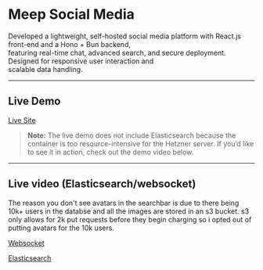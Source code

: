 # Meep Social Media

Developed a lightweight, self-hosted social media platform with React.js front-end and a Hono + Bun backend,  
featuring real-time chat, advanced search, and secure deployment. Designed for responsive user interaction and  
scalable data handling.

---

##  Live Demo
 [Live Site](https://shivalry.dev)  

> **Note:** The live demo does not include Elasticsearch because the container is too resource-intensive for the Hetzner server.
If you’d like to see it in action, check out the demo video below.

---

##  Live video (Elasticsearch/websocket)

The reason you don't see avatars in the searchbar is due to there being 10k+ users in the databse and all the images are stored in an s3 bucket. s3 only allows for 2k put requests
before they begin charging so i opted out of putting avatars for the 10k users.


[Websocket](https://github.com/user-attachments/assets/bebd9b64-8822-49a9-8db1-88575889fb06)

[Elasticsearch](https://github.com/user-attachments/assets/e9d9eefc-88fb-418d-a42c-e3dd8acae6a2)


